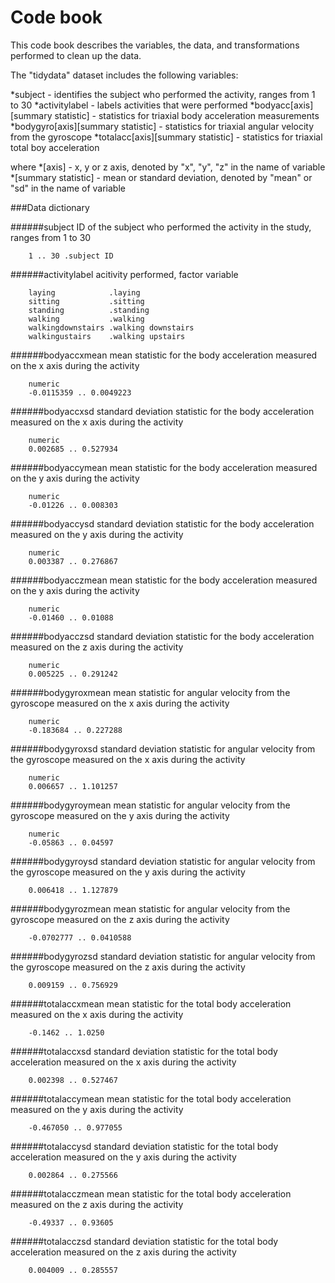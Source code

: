 Code book 
========================================================

This code book describes the variables, the data, and transformations performed to clean up the data.

The "tidydata" dataset includes the following variables:

*subject - identifies the subject who performed the activity, ranges from 1 to 30 
*activitylabel - labels activities that were performed 
*bodyacc[axis][summary statistic] - statistics for triaxial body acceleration measurements 
*bodygyro[axis][summary statistic] - statistics for triaxial angular velocity from the gyroscope 
*totalacc[axis][summary statistic] - statistics for triaxial total boy acceleration 

where
*[axis] - x, y or z axis, denoted by "x", "y", "z" in the name of variable 
*[summary statistic] - mean or standard deviation, denoted by "mean" or "sd" in the name of variable

###Data dictionary

######subject
  ID of the subject who performed the activity in the study, ranges from 1 to 30
```
    1 .. 30 .subject ID
```    
######activitylabel
acitivity performed, factor variable   
```
    laying            .laying
    sitting           .sitting
    standing          .standing
    walking           .walking
    walkingdownstairs .walking downstairs
    walkingustairs    .walking upstairs
```
######bodyaccxmean
mean statistic for the body acceleration measured on the x axis during the activity
``` 
    numeric
    -0.0115359 .. 0.0049223
```
######bodyaccxsd
standard deviation statistic for the body acceleration measured on the x axis during the activity
```
    numeric
    0.002685 .. 0.527934
```
######bodyaccymean
mean statistic for the body acceleration measured on the y axis during the activity
```
    numeric
    -0.01226 .. 0.008303
```
######bodyaccysd
standard deviation statistic for the body acceleration measured on the y axis during the activity
```
    numeric
    0.003387 .. 0.276867
```
######bodyacczmean
mean statistic for the body acceleration measured on the y axis during the activity
```
    numeric
    -0.01460 .. 0.01088
```
######bodyacczsd
standard deviation statistic for the body acceleration measured on the z axis during the activity
```
    numeric
    0.005225 .. 0.291242
```  
######bodygyroxmean
  mean statistic for angular velocity from the gyroscope measured on the x axis during the activity
```
    numeric
    -0.183684 .. 0.227288
```    
######bodygyroxsd
  standard deviation statistic for angular velocity from the gyroscope measured on the x axis during the activity
```
    numeric
    0.006657 .. 1.101257
```
######bodygyroymean
  mean statistic for angular velocity from the gyroscope measured on the y axis during the activity
```
    numeric
    -0.05863 .. 0.04597
```
######bodygyroysd
  standard deviation statistic for angular velocity from the gyroscope measured on the y axis during the activity
```    numeric
    0.006418 .. 1.127879
```
######bodygyrozmean
  mean statistic for angular velocity from the gyroscope measured on the z axis during the activity
```    numeric
    -0.0702777 .. 0.0410588 
```
######bodygyrozsd
  standard deviation statistic for angular velocity from the gyroscope measured on the z axis during the activity
```    numeric
    0.009159 .. 0.756929
```
######totalaccxmean
  mean statistic for the total body acceleration measured on the x axis during the activity
```    numeric
    -0.1462 .. 1.0250
```
######totalaccxsd
  standard deviation statistic for the total body acceleration measured on the x axis during the activity
```    numeric
    0.002398 .. 0.527467
```
######totalaccymean
  mean statistic for the total body acceleration measured on the y axis during the activity
```    numeric
    -0.467050 .. 0.977055
```
######totalaccysd
  standard deviation statistic for the total body acceleration measured on the y axis during the activity
```    numeric
    0.002864 .. 0.275566
```
######totalacczmean
  mean statistic for the total body acceleration measured on the z axis during the activity
```    numeric
    -0.49337 .. 0.93605
```
######totalacczsd
  standard deviation statistic for the total body acceleration measured on the z axis during the activity
```    numeric
    0.004009 .. 0.285557
```